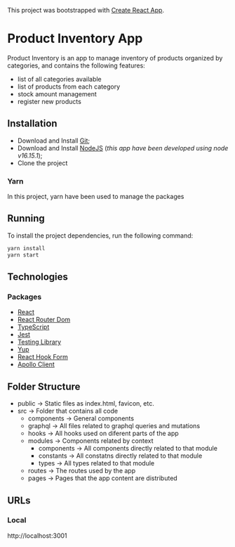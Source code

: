 This project was bootstrapped with [Create React App](https://github.com/facebook/create-react-app).

# Product Inventory App
Product Inventory is an app to manage inventory of products organized by categories, and contains the following features:
- list of all categories available
- list of products from each category
- stock amount management
- register new products

## Installation
- Download and Install [Git](http://git-scm.com);
- Download and Install [NodeJS](http://nodejs.org) (_this app have been developed using node v16.15.1_);
- Clone the project

### Yarn

In this project, yarn have been used to manage the packages

## Running
To install the project dependencies, run the following command:
```sh
yarn install
yarn start
```

## Technologies

### Packages

- [React](https://github.com/facebook/react)
- [React Router Dom](https://reactrouter.com/web/guides/quick-start)
- [TypeScript](https://github.com/microsoft/TypeScript)
- [Jest](https://jestjs.io)
- [Testing Library](https://testing-library.com)
- [Yup](https://github.com/jquense/yup)
- [React Hook Form](https://react-hook-form.com/)
- [Apollo Client](https://www.apollographql.com/docs/react/)

## Folder Structure
- public -> Static files as index.html, favicon, etc.
- src -> Folder that contains all code
    - components -> General components
    - graphql -> All files related to graphql queries and mutations
    - hooks -> All hooks used on diferent parts of the app
    - modules -> Components related by context
      - components -> All components directly related to that module
      - constants -> All constatns directly related to that module
      - types -> All types related to that module
    - routes -> The routes used by the app
    - pages -> Pages that the app content are distributed

## URLs

### Local

http://localhost:3001



